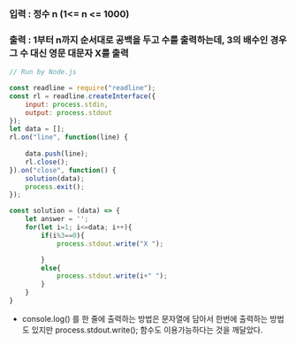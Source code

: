 
### 입력 : 정수 n (1<= n <= 1000)
### 출력 : 1부터 n까지 순서대로 공백을 두고 수를 출력하는데, 3의 배수인 경우 그 수 대신 영문 대문자 X를 출력



```javascript
// Run by Node.js

const readline = require("readline");
const rl = readline.createInterface({
	input: process.stdin,
	output: process.stdout
});
let data = [];
rl.on("line", function(line) {
	
	data.push(line);
	rl.close();
}).on("close", function() {
	solution(data);
	process.exit();
});

const solution = (data) => {
	let answer = '';
	for(let i=1; i<=data; i++){
		if(i%3==0){
			process.stdout.write("X ");

		}
		else{
			process.stdout.write(i+" ");
		}
	}
}
```
- console.log() 를 한 줄에 출력하는 방법은 문자열에 담아서 한번에 출력하는 방법도 있지만 
  process.stdout.write(); 함수도 이용가능하다는 것을 깨달았다.
